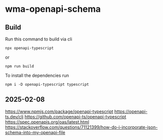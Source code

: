 # wma-openapi-schema

## Build

Run this command to build via cli

    npx openapi-typescript

or 

    npm run build

To install the dependencies run

    npm i -D openapi-typescript typescript

## 2025-02-08

https://www.npmjs.com/package/openapi-typescript
https://openapi-ts.dev/cli
https://github.com/openapi-ts/openapi-typescript
https://spec.openapis.org/oas/latest.html
https://stackoverflow.com/questions/71121399/how-do-i-incorporate-json-schema-into-my-openapi-file
